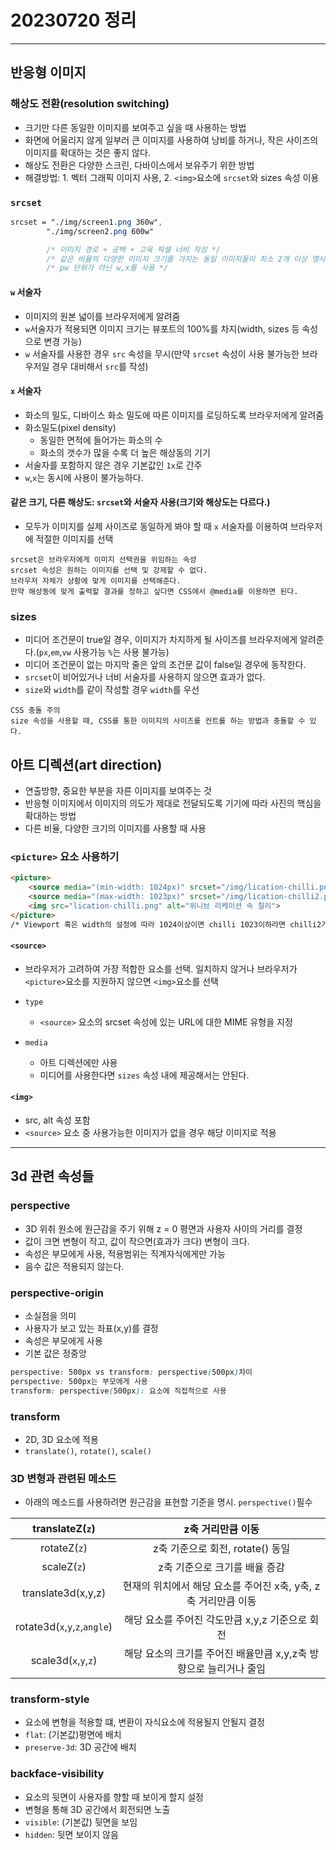 # 20230720 정리

---

## 반응형 이미지

### 해상도 전환(resolution switching)

- 크기만 다른 동일한 이미지를 보여주고 싶을 때 사용하는 방법
- 화면에 어울리지 않게 일부러 큰 이미지를 사용하여 낭비를 하거나, 작은 사이즈의 이미지를 확대하는 것은 좋지 않다.
- 해상도 전환은 다양한 스크린, 다바이스에서 보유주기 위한 방법
- 해결방법: 1. 벡터 그래픽 이미지 사용, 2. `<img>`요소에 `srcset`와 sizes 속성 이용

### `srcset`

```css
srcset = "./img/screen1.png 360w",
        "./img/screen2.png 600w"

        /* 이미지 경로 + 공백 + 고육 픽셀 너비 작성 */
        /* 같은 비율의 다양한 이미지 크기를 가지는 동일 이미지들이 최소 2개 이상 명시하는 속성 */
        /* pw 단위가 아닌 w,x를 사용 */
```

#### `w` 서술자

- 이미지의 원본 넓이를 브라우저에게 알려줌
- `w`서술자가 적용되면 이미지 크기는 뷰포트의 100%를 차지(width, sizes 등 속성으로 변경 가능)
- `w` 서술자를 사용한 경우 `src` 속성을 무시(만약 `srcset` 속성이 사용 불가능한 브라우저일 경우 대비해서 `src`를 작성)

#### `x` 서술자

- 화소의 밀도, 디바이스 화소 밀도에 따른 이미지를 로딩하도록 브라우저에게 알려줌
- 화소밀도(pixel density)
  - 동일한 면적에 들어가는 화소의 수
  - 화소의 갯수가 많을 수록 더 높은 해상동의 기기
- 서술자를 포함하지 않은 경우 기본값인 `1x`로 간주
- `w`,`x`는 동시에 사용이 불가능하다.

#### 같은 크기, 다른 해상도: `srcset`와 서술자 사용(크기와 해상도는 다르다.)

- 모두가 이미지를 실제 사이즈로 동일하게 봐야 할 때 `x` 서술자를 이용하여 브라우저에 적절한 이미지를 선택

```
srcset은 브라우저에게 이미지 선택권을 위임하는 속성
srcset 속성은 원하는 이미지를 선택 및 강제할 수 없다.
브라우저 자체가 상황에 맞게 이미지를 선택해준다.
만약 해상동에 맞게 출력할 결과를 정하고 싶다면 CSS에서 @media를 이용하면 된다.
```

### sizes

- 미디어 조건문이 true일 경우, 이미지가 차지하게 될 사이즈를 브라우저에게 알려준다.(`px`,`em`,`vw` 사용가능 `%`는 사용 불가능)
- 미디어 조건문이 없는 마지막 줄은 앞의 조건문 값이 false일 경우에 동작한다.
- `srcset`이 비어있거나 너비 서술자를 사용하지 않으면 효과가 없다.
- `size`와 `width`를 같이 작성할 경우 `width`를 우선

```
CSS 충돌 주의
size 속성을 사용할 때, CSS를 통한 이미지의 사이즈를 컨트롤 하는 방법과 충돌할 수 있다.
```

## 아트 디렉션(art direction)

- 연출방향, 중요한 부분을 자른 이미지를 보여주는 것
- 반응형 이미지에서 이미지의 의도가 제대로 전달되도록 기기에 따라 사진의 핵심을 확대하는 방법
- 다른 비율, 다양한 크기의 이미지를 사용할 때 사용

### `<picture>` 요소 사용하기

```html
<picture>
	<source media="(min-width: 1024px)" srcset="/img/lication-chilli.png">
	<source media="(max-width: 1023px)" srcset="/img/lication-chilli2.png">
	<img src="lication-chilli.png" alt="위니브 리케이션 속 칠리">
</picture>
/* Viewport 혹은 width의 설정에 따라 1024이상이면 chilli 1023이하라면 chilli2가 적용 */
```

#### `<source>`

- 브라우저가 고려하여 가장 적합한 요소를 선택. 일치하지 않거나 브라우저가 `<picture>`요소를 지원하지 않으면 `<img>`요소를 선택
- `type`

  - `<source>` 요소의 srcset 속성에 있는 URL에 대한 MIME 유형을 지정

- `media`
  - 아트 디렉션에만 사용
  - 미디어를 사용한다면 `sizes` 속성 내에 제공해서는 안된다.

#### `<img>`

- src, alt 속성 포함
- `<source>` 요소 중 사용가능한 이미지가 없을 경우 해당 이미지로 적용

---

## 3d 관련 속성들

### perspective

- 3D 위취 원소에 원근감을 주기 위해 z = 0 평면과 사용자 사이의 거리를 결정
- 값이 크면 변형이 작고, 값이 작으면(효과가 크다) 변형이 크다.
- 속성은 부모에게 사용, 적용범위는 직계자식에게만 가능
- 음수 값은 적용되지 않는다.

### perspective-origin

- 소실점을 의미
- 사용자가 보고 있는 좌표(x,y)를 결정
- 속성은 부모에게 사용
- 기본 값은 정중앙

```css
perspective: 500px vs transform: perspective(500px)차이
perspective: 500px는 부모에게 사용
transform: perspective(500px): 요소에 직접적으로 사용
```

### transform

- 2D, 3D 요소에 적용
- `translate()`, `rotate()`, `scale()`

### 3D 변형과 관련된 메소드

- 아래의 메소드를 사용하려면 원근감을 표현할 기준을 명시. `perspective()`필수

|        translateZ(`z`)        |                         z축 거리만큼 이동                         |
| :---------------------------: | :---------------------------------------------------------------: |
|         rotateZ(`z`)          |                 z축 기준으로 회전, rotate() 동일                  |
|          scaleZ(`z`)          |                   z축 기준으로 크기를 배율 증감                   |
|      translate3d(x,y,z)       |  현재의 위치에서 해당 요소를 주어진 x축, y축, z축 거리만큼 이동   |
| rotate3d(`x`,`y`,`z`,`angle`) |          해당 요소를 주어진 각도만큼 x,y,z 기준으로 회전          |
|     scale3d(`x`,`y`,`z`)      | 해당 요소의 크기를 주어진 배율만큼 x,y,z축 방향으로 늘리거나 줄임 |

### transform-style

- 요소에 변형을 적용할 떄, 변환이 자식요소에 적용될지 안될지 결정
- `flat`: (기본값)평면에 배치
- `preserve-3d`: 3D 공간에 배치

### backface-visibility

- 요소의 뒷면이 사용자를 향할 때 보이게 할지 설정
- 변형을 통해 3D 공간에서 회전되면 노출
- `visible`: (기본값) 뒷면을 보임
- `hidden`: 뒷면 보이지 않음
